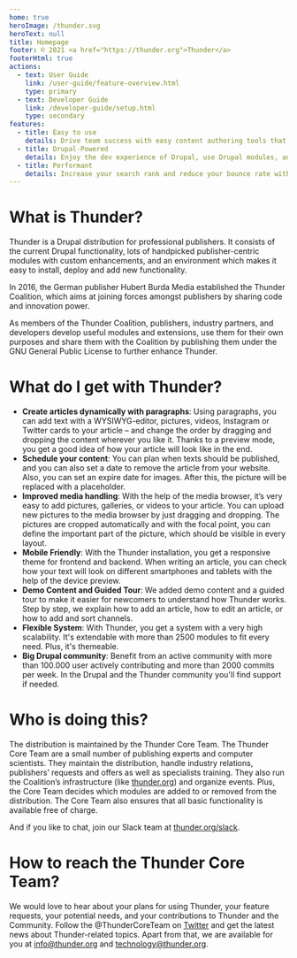 ```yaml
---
home: true
heroImage: /thunder.svg
heroText: null
title: Homepage
footer: © 2021 <a href="https://thunder.org">Thunder</a>
footerHtml: true
actions:
  - text: User Guide
    link: /user-guide/feature-overview.html
    type: primary
  - text: Developer Guide
    link: /developer-guide/setup.html
    type: secondary
features:
  - title: Easy to use
    details: Drive team success with easy content authoring tools that put your goals within reach - faster.
  - title: Drupal-Powered
    details: Enjoy the dev experience of Drupal, use Drupal modules, and develop custom themes with Drupal.
  - title: Performant
    details: Increase your search rank and reduce your bounce rate with page content that loads blazing fast using Drupal Big Pipe.
---
```


# What is Thunder?

Thunder is a Drupal distribution for professional publishers. It consists of the current Drupal functionality, lots of handpicked publisher-centric modules with custom enhancements, and an environment which makes it easy to install, deploy and add new functionality.

In 2016, the German publisher Hubert Burda Media established the Thunder Coalition, which aims at joining forces amongst publishers by sharing code and innovation power.

As members of the Thunder Coalition, publishers, industry partners, and developers develop useful modules and extensions, use them for their own purposes and share them with the Coalition by publishing them under the GNU General Public License to further enhance Thunder.

# What do I get with Thunder?

* **Create articles dynamically with paragraphs**: Using paragraphs, you can add text with a WYSIWYG-editor, pictures, videos, Instagram or Twitter cards to your article – and change the order by dragging and dropping the content wherever you like it. Thanks to a preview mode, you get a good idea of how your article will look like in the end.
* **Schedule your content**: You can plan when texts should be published, and you can also set a date to remove the article from your website. Also, you can set an expire date for images. After this, the picture will be replaced with a placeholder.
* **Improved media handling**: With the help of the media browser, it’s very easy to add pictures, galleries, or videos to your article. You can upload new pictures to the media browser by just dragging and dropping. The pictures are cropped automatically and with the focal point, you can define the important part of the picture, which should be visible in every layout.
* **Mobile Friendly**: With the Thunder installation, you get a responsive theme for frontend and backend. When writing an article, you can check how your text will look on different smartphones and tablets with the help of the device preview.
* **Demo Content and Guided Tour**: We added demo content and a guided tour to make it easier for newcomers to understand how Thunder works. Step by step, we explain how to add an article, how to edit an article, or how to add and sort channels.
* **Flexible System**: With Thunder, you get a system with a very high scalability. It's extendable with more than 2500 modules to fit every need. Plus, it's themeable.
* **Big Drupal community**: Benefit from an active community with more than 100.000 user actively contributing and more than 2000 commits per week. In the Drupal and the Thunder community you'll find support if needed.

# Who is doing this?

The distribution is maintained by the Thunder Core Team. The Thunder Core Team are a small number of publishing experts and computer scientists. They maintain the distribution, handle industry relations, publishers’ requests and offers as well as specialists training. They also run the Coalition’s infrastructure (like [thunder.org](http://thunder.org/)) and organize events. Plus, the Core Team decides which modules are added to or removed from the distribution. The Core Team also ensures that all basic functionality is available free of charge.

And if you like to chat, join our Slack team at [thunder.org/slack](http://www.thunder.org/slack).

# How to reach the Thunder Core Team?

We would love to hear about your plans for using Thunder, your feature requests, your potential needs, and your contributions to Thunder and the Community. Follow the @ThunderCoreTeam on [Twitter](https://twitter.com/ThunderCoreTeam) and get the latest news about Thunder-related topics.
Apart from that, we are available for you at [info@thunder.org](mailto:info@thunder.org) and [technology@thunder.org](mailto:technology@thunder.org).
